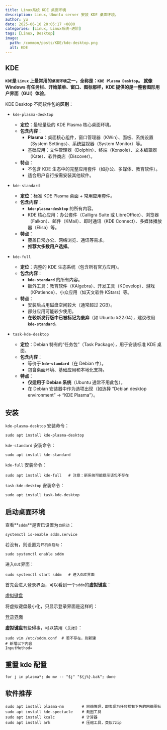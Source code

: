 ```yaml
---
title: Linux系统 KDE 桌面环境
description: Linux，Ubuntu server 安装 KDE 桌面环境。
author: yu
date: 2025-06-10 20:05:17 +0800
categories: [Linux, Linux系统-进阶]
tags: [Linux, Desktop]
image:
  path: /common/posts/KDE/kde-desktop.png
  alt: KDE
---
```



## KDE

**`KDE`**是 `Linux` 上最常用的`桌面环境`之一，全称是：`KDE Plasma Desktop`。
就像 Windows 有任务栏、开始菜单、窗口、图标那样，KDE 提供的是一整套**图形用户界面（GUI）体验**。

KDE Desktop 不同软件包的**区别**：
- `kde-plasma-desktop`
  - **定位**：最轻量级的 KDE Plasma 核心桌面环境。
  - **包含内容**：
    - **Plasma**：桌面核心组件，窗口管理器（KWin）、面板、系统设置（System Settings）、系统监视器（System Monitor）等。
    - 基础应用：文件管理器（Dolphin）、终端（Konsole）、文本编辑器（Kate）、软件商店（Discover）。
  - **特点**：
    - 不包含 KDE 生态中的完整应用套件（如办公、多媒体、教育软件）。
    - 适合用户自行按需安装其他软件。

- `kde-standard`
  - **定位**：标准 KDE Plasma 桌面 + 常用应用套件。
  - **包含内容**：
    - **`kde-plasma-desktop`** 的所有内容。
    - KDE 核心应用：办公套件（Calligra Suite 或 LibreOffice）、浏览器（Falkon）、邮件（KMail）、即时通讯（KDE Connect）、多媒体播放器（Elisa）等。
  - **特点**：
    - 覆盖日常办公、网络浏览、通讯等需求。
    - **推荐大多数用户选择**。

- `kde-full`
  - **定位**：完整的 KDE 生态系统（包含所有官方应用）。
  - **包含内容**：
    - **`kde-standard`** 的所有内容。
    - 额外工具：教育软件（KAlgebra）、开发工具（KDevelop）、游戏（KPatience）、小众应用（如天文软件 KStars）等。
  - **特点**：
    - 安装后占用磁盘空间较大（通常超过 2GB）。
    - 部分应用可能较少使用。
    - **在较新发行版中已被标记为废弃**（如 Ubuntu ≥22.04），建议改用 **`kde-standard`**。

- `task-kde-desktop`
  - **定位**：Debian 特有的“任务包”（Task Package），用于安装标准 KDE 桌面。
  - **包含内容**：
    - 等价于 **`kde-standard`**（在 Debian 中）。
    - 包含桌面环境、基础应用和本地化支持。
  - **特点**：
    - **仅适用于 Debian 系统**（Ubuntu 通常不用此包）。
    - 在 Debian 安装器中作为选项出现（如选择 “Debian desktop environment” → “KDE Plasma”）。

## 安装

`kde-plasma-desktop` 安装命令：
```shell
sudo apt install kde-plasma-desktop
```

`kde-standard` 安装命令：
```shell
sudo apt install kde-standard
```

`kde-full` 安装命令：
```shell
sudo apt install kde-full   # 注意：新系统可能提示该包不存在
```

`task-kde-desktop` 安装命令：
```shell
sudo apt install task-kde-desktop
```

## 启动桌面环境

查看**`sddm`**是否已设置为`自启动`：
```shell
systemctl is-enable sddm.service
```
若没有，则设置为`开机自启动`：
```shell
sudo systemctl enable sddm
```
进入`GUI`界面：
```shell
sudo systemctl start sddm   # 进入GUI界面
```

首先会进入登录界面，可以看到一个`sddm`的**虚拟键盘**：

[虚拟键盘](/common/posts/KDE/kde-virtual-keyboard.png)

将虚拟键盘最小化，只显示登录界面是这样的：

[登录界面](/common/posts/KDE/kde-login.png)

**虚拟键盘**有些碍事，可以禁用（关闭）：
```shell
sudo vim /etc/sddm.conf  # 若不存在，则新建
# 新增以下内容
InputMethod=
```

## 重置 kde 配置

```shell
for j in plasma*; do mv -- "$j" "${j%}.bak"; done
```

## 软件推荐

```shell
sudo apt install plasma-nm        # 网络管理，即表现为任务栏右下角的网络图标
sudo apt install kde-spectacle    # 截图工具
sudo apt install kcalc            # 计算器
sudo apt install ark              # 压缩工具，类似7zip
```

